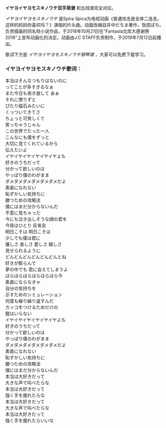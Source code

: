 

**イヤヨイヤヨモスキノウチ双手简谱** 和五线谱完全对应。

_イヤヨイヤヨモスキノウチ_ 是Spira
Spica为电视动画《普通攻击是全体二连击，这样的妈妈你喜欢吗？》演唱的片头曲。动画改编自井中だちま著作，饭田ぽち。负责插画的同名轻小说作品，于2018年10月21日在“Fantasia文库大感谢祭2018”上宣布动画化的决定。动画由J.C
STAFF负责制作，于2019年7月12日起播出。

歌词下方是 _イヤヨイヤヨモスキノウチ钢琴谱_ ，大家可以免费下载学习。

### イヤヨイヤヨモスキノウチ歌词：

本当はそんなつもりはないのに  
ってことが多すぎるなぁ  
また今日も突き放して あぁ  
それに懲りずと  
ぴたり磁石みたいに  
くっついてきてさ  
ちょっと可笑しくて  
笑っちゃうじゃん  
この世界でたった一人  
こんなにも僕をずっと  
大切に見てくれているから  
伝えたいよ  
イヤイヤイヤイヤイヤイヤよも  
好きのうちだって  
分かって欲しいのは  
やっぱり僕のわがまま  
ダメダメダメダメダメダメだよ  
素直になれない  
恥ずかしい気持ちに  
勝つための攻略法  
僕にはまだ分からないんだ  
不意に見ちゃった  
今にも泣き出しそうな顔の君を  
今夜はひとり 反省会  
明日こそは 明日こそは  
少しでも僕は君に  
優しさ 楽しさ 愛しさ 嬉しさ  
見せられるように  
どんどんどんどんどんどんとね  
好きが膨らんで  
夢の中でも 君に会えてしまうよ  
ほらほらほらほらほらほら今  
素直にならなきゃ  
自分の気持ちを  
示すためのシミュレーション  
何度も繰り繰り返すんだ  
カッコをつけるためだけの  
鎧はいらない  
イヤイヤイヤイヤイヤイヤよも  
好きのうちだって  
分かって欲しいのは  
やっぱり僕のわがまま  
ダメダメダメダメダメダメだよ  
素直になれない  
恥ずかしい気持ちに  
勝つための攻略法  
僕にはまだ分からないんだ  
本当は大好きだって  
大きな声で叫べたらな  
本当は大好きだって  
強く手を握れたらな  
本当は大好きだって  
大きな声で叫べたらな  
本当は大好きだって  
強く手を握れたらいいな

